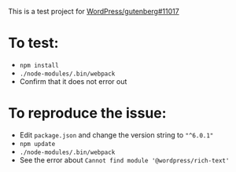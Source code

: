 This is a test project for [WordPress/gutenberg#11017](https://github.com/WordPress/gutenberg/issues/11017)

# To test:

- `npm install`
- `./node-modules/.bin/webpack`
- Confirm that it does not error out

# To reproduce the issue:

- Edit `package.json` and change the version string to `"^6.0.1"`
- `npm update`
- `./node-modules/.bin/webpack`
- See the error about `Cannot find module '@wordpress/rich-text'`

